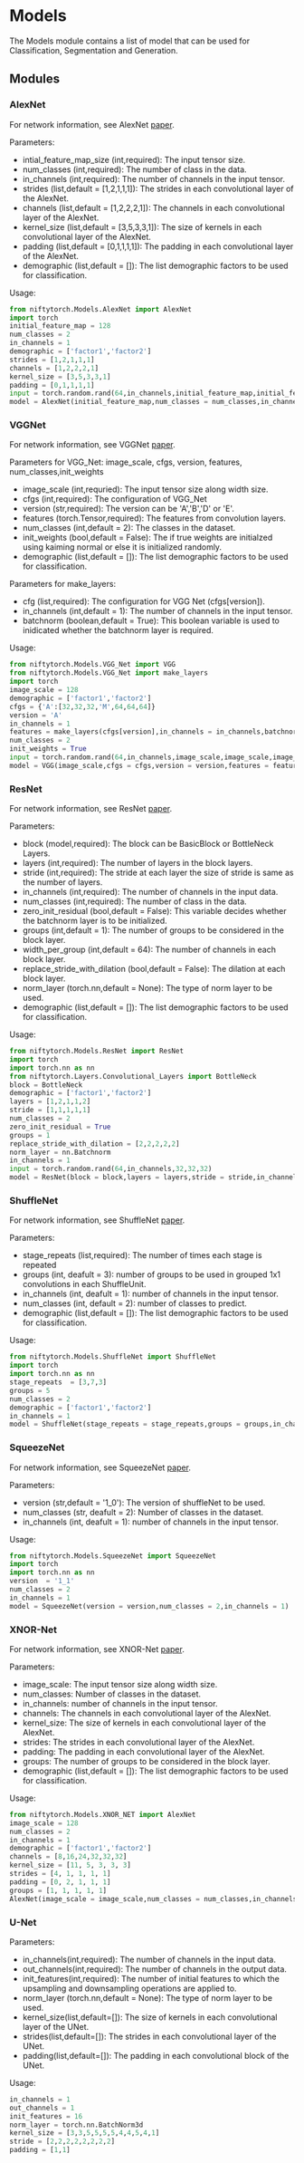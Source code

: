 # Models

The Models module contains a list of model that can be used for Classification, Segmentation and Generation.

## Modules

### AlexNet

For network information, see AlexNet [paper](https://papers.nips.cc/paper/4824-imagenet-classification-with-deep-convolutional-neural-networks.pdf).

Parameters:

<ul>
<li>intial_feature_map_size (int,required): The input tensor size.
<li>num_classes (int,required): The number of class in the data.
<li>in_channels (int,required): The number of channels in the input tensor.
<li>strides (list,default = [1,2,1,1,1]): The strides in each convolutional layer of the AlexNet.
<li>channels (list,default = [1,2,2,2,1]): The channels in each convolutional layer of the AlexNet.
<li>kernel_size (list,default = [3,5,3,3,1]): The size of kernels in each convolutional layer of the AlexNet.
<li>padding (list,default = [0,1,1,1,1]): The padding in each convolutional layer of the AlexNet.
<li>demographic (list,default = []): The list demographic factors to be used for classification.
</ul>

Usage:
```python
from niftytorch.Models.AlexNet import AlexNet
import torch
initial_feature_map = 128
num_classes = 2
in_channels = 1
demographic = ['factor1','factor2']
strides = [1,2,1,1,1]
channels = [1,2,2,2,1]
kernel_size = [3,5,3,3,1]
padding = [0,1,1,1,1]
input = torch.random.rand(64,in_channels,initial_feature_map,initial_feature_map,initial_feature_map)
model = AlexNet(initial_feature_map,num_classes = num_classes,in_channels = in_channels,strides = stirdes,channels,kernel_size = kernel_size,padding = padding,demographic = demographic)
```

### VGGNet
For network information, see VGGNet [paper](https://arxiv.org/pdf/1409.1556.pdf).

Parameters for VGG_Net:
image_scale, cfgs, version, features, num_classes,init_weights
<ul>
<li>image_scale (int,requried): The input tensor size along width size.
<li>cfgs (int,required): The configuration of VGG_Net
<li>version (str,required): The version can be 'A','B','D' or 'E'.
<li>features (torch.Tensor,required): The features from convolution layers.
<li>num_classes (int,default = 2): The classes in the dataset.
<li>init_weights (bool,default = False): The if true weights are initialzed using kaiming normal or else it is initialized randomly.
<li>demographic (list,default = []): The list demographic factors to be used for classification.
</ul>

Parameters for make_layers:

<ul>
<li>cfg (list,required): The configuration for VGG Net (cfgs[version]).
<li>in_channels (int,default = 1): The number of channels in the input tensor.
<li>batchnorm (boolean,default = True): This boolean variable is used to inidicated whether the batchnorm layer is required.
</ul>


Usage:
```python
from niftytorch.Models.VGG_Net import VGG
from niftytorch.Models.VGG_Net import make_layers
import torch
image_scale = 128
demographic = ['factor1','factor2']
cfgs = {'A':[32,32,32,'M',64,64,64]}
version = 'A'
in_channels = 1
features = make_layers(cfgs[version],in_channels = in_channels,batchnorm = False)
num_classes = 2
init_weights = True
input = torch.random.rand(64,in_channels,image_scale,image_scale,image_scale)
model = VGG(image_scale,cfgs = cfgs,version = version,features = featurs,num_classes = num_classes,init_weights = init_weights,demographic = demographic)
```

### ResNet

For network information, see ResNet [paper](https://arxiv.org/abs/1512.03385).

Parameters:

<ul>
<li>block (model,required): The block can be BasicBlock or BottleNeck Layers.
<li>layers (int,required): The number of layers in the block layers.
<li>stride (int,required): The stride at each layer the size of stride is same as the number of layers.
<li>in_channels (int,required): The number of channels in the input data.
<li>num_classes (int,required): The number of class in the data.
<li>zero_init_residual (bool,default = False): This variable decides whether the batchnorm layer is to be initialized.
<li>groups (int,default = 1): The number of groups to be considered in the block layer.
<li>width_per_group (int,default = 64): The number of channels in each block layer.
<li>replace_stride_with_dilation (bool,default = False): The dilation at each block layer.
<li>norm_layer (torch.nn,default = None): The type of norm layer to be used.
<li>demographic (list,default = []): The list demographic factors to be used for classification.
</ul>

Usage:
```python
from niftytorch.Models.ResNet import ResNet
import torch
import torch.nn as nn
from niftytorch.Layers.Convolutional_Layers import BottleNeck
block = BottleNeck
demographic = ['factor1','factor2']
layers = [1,2,1,1,2]
stride = [1,1,1,1,1]
num_classes = 2
zero_init_residual = True
groups = 1
replace_stride_with_dilation = [2,2,2,2,2]
norm_layer = nn.Batchnorm
in_channels = 1
input = torch.random.rand(64,in_channels,32,32,32)
model = ResNet(block = block,layers = layers,stride = stride,in_channels = 1,num_classes = num_classes,zero_init_residual = zero_init_residual,groups = groups,replace_stride_with_dilation = replace_stride_with_dilation,norm_layer = norm_layer,demographic = demographic)
```

### ShuffleNet

For network information, see ShuffleNet [paper](https://arxiv.org/abs/1707.01083).

Parameters:

<ul>
<li>stage_repeats (list,required): The number of times each stage is repeated
<li>groups (int, deafult = 3): number of groups to be used in grouped 1x1 convolutions in each ShuffleUnit.
<li>in_channels (int, deafult = 1): number of channels in the input tensor.
<li>num_classes (int, default = 2): number of classes to predict.
<li>demographic (list,default = []): The list demographic factors to be used for classification.
</ul>

Usage:
```python
from niftytorch.Models.ShuffleNet import ShuffleNet
import torch
import torch.nn as nn
stage_repeats  = [3,7,3]
groups = 5
num_classes = 2
demographic = ['factor1','factor2']
in_channels = 1
model = ShuffleNet(stage_repeats = stage_repeats,groups = groups,in_channels = 1,num_classes = num_classes,demographic = demographic)
```

### SqueezeNet

For network information, see SqueezeNet [paper](https://arxiv.org/abs/1602.07360).

Parameters:

<ul>
<li>version (str,default = '1_0'): The version of shuffleNet to be used.
<li>num_classes (str, deafult = 2): Number of classes in the dataset.
<li>in_channels (int, deafult = 1): number of channels in the input tensor.
</ul>

Usage:
```python
from niftytorch.Models.SqueezeNet import SqueezeNet
import torch
import torch.nn as nn
version  = '1_1'
num_classes = 2
in_channels = 1
model = SqueezeNet(version = version,num_classes = 2,in_channels = 1)
```

### XNOR-Net

For network information, see XNOR-Net [paper](https://arxiv.org/abs/1603.05279).

Parameters:
<ul>
<li>image_scale: The input tensor size along width size. 
<li>num_classes: Number of classes in the dataset.
<li>in_channels: number of channels in the input tensor.
<li>channels: The channels in each convolutional layer of the AlexNet.
<li>kernel_size: The size of kernels in each convolutional layer of the AlexNet.
<li>strides: The strides in each convolutional layer of the AlexNet.
<li>padding: The padding in each convolutional layer of the AlexNet.
<li>groups: The number of groups to be considered in the block layer.
<li>demographic (list,default = []): The list demographic factors to be used for classification.
</ul>

Usage:
```python
from niftytorch.Models.XNOR_NET import AlexNet
image_scale = 128
num_classes = 2
in_channels = 1
demographic = ['factor1','factor2']
channels = [8,16,24,32,32,32]
kernel_size = [11, 5, 3, 3, 3]
strides = [4, 1, 1, 1, 1]
padding = [0, 2, 1, 1, 1]
groups = [1, 1, 1, 1, 1]
AlexNet(image_scale = image_scale,num_classes = num_classes,in_channels = in_channels,channels = channels,kernel_size = kernel_size,strides = strides,padding = padding,groups = groups,demographic = demographic)
```

### U-Net 

Parameters:

<ul>
<li>in_channels(int,required): The number of channels in the input data.
<li>out_channels(int,required): The number of channels in the output data.
<li>init_features(int,required): The number of initial features to which the upsampling and downsampling operations are applied to.
<li>norm_layer (torch.nn,default = None): The type of norm layer to be used.
<li>kernel_size(list,default=[]): The size of kernels in each convolutional layer of the UNet.
<li>strides(list,default=[]): The strides in each convolutional layer of the UNet.
<li>padding(list,default=[]): The padding in each convolutional block of the UNet.
</ul>

Usage:
```python
in_channels = 1
out_channels = 1
init_features = 16
norm_layer = torch.nn.BatchNorm3d
kernel_size = [3,3,5,5,5,5,4,4,5,4,1]
stride = [2,2,2,2,2,2,2,2]
padding = [1,1]
```